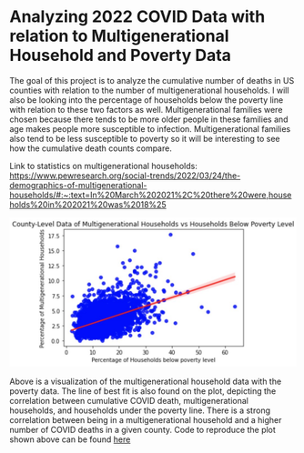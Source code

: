 # Analyzing 2022 COVID Data with relation to Multigenerational Household and Poverty Data
The goal of this project is to analyze the cumulative number of deaths in US counties with relation to the number of multigenerational households. I will also be looking into the percentage of households below the poverty line with relation to these two factors as well. Multigenerational families were chosen because there tends to be more older people in these families and age makes people more susceptible to infection. Multigenerational families also tend to be less susceptible to poverty so it will be interesting to see how the cumulative death counts compare.

Link to statistics on multigenerational households: https://www.pewresearch.org/social-trends/2022/03/24/the-demographics-of-multigenerational-households/#:~:text=In%20March%202021%2C%20there%20were,households%20in%202021%20was%2018%25

![linreg](linreg.jpg)

Above is a visualization of the multigenerational household data with the poverty data. The line of best fit is also found on the plot, depicting the correlation between cumulative COVID death, multigenerational households, and households under the poverty line. There is a strong correlation between being in a multigenerational household and a higher number of COVID deaths in a given county. Code to reproduce the plot shown above can be found <a href="Analyzing COVID Data_Project 1.ipynb">here</a>
